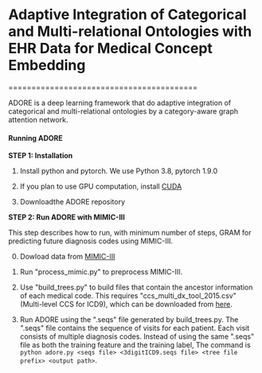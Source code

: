 # Adaptive Integration of Categorical and Multi-relational Ontologies with EHR Data for Medical Concept Embedding
=========================================

ADORE is a deep learning framework that  do adaptive integration of categorical and multi-relational ontologies by a category-aware graph attention network.





#### Running ADORE

**STEP 1: Installation**  

1. Install python and pytorch. We use Python 3.8, pytorch  1.9.0

2. If you plan to use GPU computation, install [CUDA](https://developer.nvidia.com/cuda-downloads)

3. Downloadthe ADORE repository  

**STEP 2: Run ADORE with MIMIC-III**  

This step describes how to run, with minimum number of steps, GRAM for predicting future diagnosis codes using MIMIC-III. 

0. Dowload data from [MIMIC-III](https://mimic.physionet.org/gettingstarted/access/) 

1. Run "process_mimic.py" to preprocess MIMIC-III. 


2. Use "build_trees.py" to build files that contain the ancestor information of each medical code. 
This requires "ccs_multi_dx_tool_2015.csv" (Multi-level CCS for ICD9), which can be downloaded from 
[here](https://www.hcup-us.ahrq.gov/toolssoftware/ccs/Multi_Level_CCS_2015.zip).


3. Run ADORE using the ".seqs" file generated by build_trees.py. 
The ".seqs" file contains the sequence of visits for each patient. Each visit consists of multiple diagnosis codes.
Instead of using the same ".seqs" file as both the training feature and the training label, 
The command is `python adore.py <seqs file> <3digitICD9.seqs file> <tree file prefix> <output path>`. 



